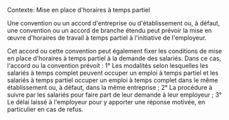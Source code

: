 Contexte: Mise en place d'horaires à temps partiel

Une convention ou un accord d'entreprise ou d'établissement ou, à défaut, une convention ou un accord de branche étendu peut prévoir la mise en œuvre d'horaires de travail à temps partiel à l'initiative de l'employeur.

Cet accord ou cette convention peut également fixer les conditions de mise en place d'horaires à temps partiel à la demande des salariés. Dans ce cas, l'accord ou la convention prévoit : 1° Les modalités selon lesquelles les salariés à temps complet peuvent occuper un emploi à temps partiel et les salariés à temps partiel occuper un emploi à temps complet dans le même établissement ou, à défaut, dans la même entreprise ; 2° La procédure à suivre par les salariés pour faire part de leur demande à leur employeur ; 3° Le délai laissé à l'employeur pour y apporter une réponse motivée, en particulier en cas de refus.